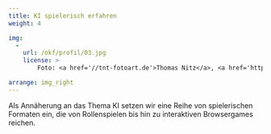 ```yaml
---
title: KI spielerisch erfahren
weight: 4

img:
  -
    url: /okf/profil/03.jpg
    license: >
        Foto: <a href='//tnt-fotoart.de'>Thomas Nitz</a>, <a href='https://www.flickr.com/photos/okfde/28069699487/in/album-72157696546500561/'>Demokratielabore - Data Expedition</a>, <a href='https://creativecommons.org/licenses/by/4.0/'>CC-BY 4.0</a>

arrange: img_right
---
```


Als Annäherung an das Thema KI setzen wir eine Reihe von spielerischen Formaten ein, die von Rollenspielen bis hin zu interaktiven Browsergames reichen.   
